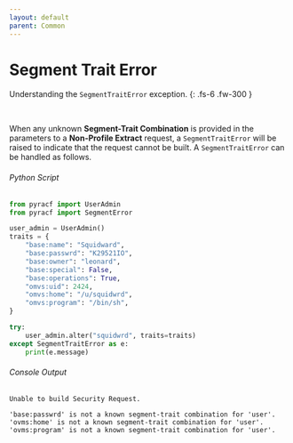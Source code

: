 ```yaml
---
layout: default
parent: Common
---
```


# Segment Trait Error

Understanding the `SegmentTraitError` exception.
{: .fs-6 .fw-300 }


&nbsp;

When any unknown **Segment-Trait Combination** is provided in the parameters to a **Non-Profile Extract** request, a `SegmentTraitError` will be raised to indicate that the request cannot be built. A `SegmentTraitError` can be handled as follows.

###### Python Script
```python
from pyracf import UserAdmin
from pyracf import SegmentError

user_admin = UserAdmin()
traits = {
    "base:name": "Squidward",
    "base:passwrd": "K29521IO",
    "base:owner": "leonard",
    "base:special": False,
    "base:operations": True,
    "omvs:uid": 2424,
    "omvs:home": "/u/squidwrd",
    "omvs:program": "/bin/sh",
}

try:
    user_admin.alter("squidwrd", traits=traits)
except SegmentTraitError as e:
    print(e.message)
```

###### Console Output
```console
Unable to build Security Request.

'base:passwrd' is not a known segment-trait combination for 'user'.
'ovms:home' is not a known segment-trait combination for 'user'.
'ovms:program' is not a known segment-trait combination for 'user'.

```
